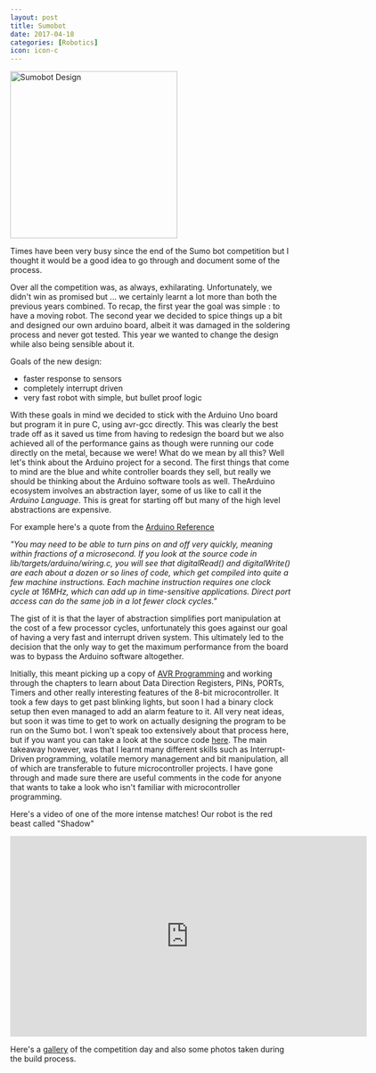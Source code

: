 ```yaml
---
layout: post
title: Sumobot
date: 2017-04-18
categories: [Robotics]
icon: icon-c
---
```


<img src="{{ site.img_path }}/sumobot/parallax.png" alt="Sumobot Design"  style="width:300px; height:300px;">

Times have been very busy since the end of the Sumo bot competition but I thought it would be a good idea to go through and document some of the process.

Over all the competition was, as always, exhilarating. Unfortunately, we didn't win as promised but ... we certainly learnt a lot more than both the previous years combined. To recap, the first year the goal was simple : to have a moving robot. The second year we decided to spice things up a bit and designed our own arduino board, albeit it was damaged in the soldering process and never got tested. This year we wanted to change the design while also being sensible about it. 

Goals of the new design:

- faster response to sensors
- completely interrupt driven
- very fast robot with simple, but bullet proof logic

With these goals in mind we decided to stick with the Arduino Uno board but program it in pure C, using avr-gcc directly. This was clearly the best trade off as it saved us time from having to redesign the board but we also achieved all of the performance gains as though were running our code directly on the metal, because we were! What do we mean by all this? Well let's think about the Arduino project for a second. The first things that come to mind are the blue and white controller boards they sell, but really we should be thinking about the Arduino software tools as well. TheArduino ecosystem involves an abstraction layer, some of us like to call it the *Arduino Language*. This is great for starting off but many of the high level abstractions are expensive. 

For example here's a quote from the [Arduino Reference](https://www.arduino.cc/en/Reference/PortManipulation)

*"You may need to be able to turn pins on and off very quickly, meaning within fractions of a microsecond. If you look at the source code in lib/targets/arduino/wiring.c, you will see that digitalRead() and digitalWrite() are each about a dozen or so lines of code, which get compiled into quite a few machine instructions. Each machine instruction requires one clock cycle at 16MHz, which can add up in time-sensitive applications. Direct port access can do the same job in a lot fewer clock cycles."*

The gist of it is that the layer of abstraction simplifies port manipulation at the cost of a few processor cycles, unfortunately this goes against our goal of having a very fast and interrupt driven system. This ultimately led to the decision that the only way to get the maximum performance from the board was to bypass the Arduino software altogether.

Initially, this meant picking up a copy of [AVR Programming](http://shop.oreilly.com/product/0636920028161.do) and working through the chapters to learn about Data Direction Registers, PINs, PORTs, Timers and other really interesting features of the 8-bit microcontroller. It took a few days to get past blinking lights, but soon I had a binary clock setup then even managed to add an alarm feature to it. All very neat ideas, but soon it was time to get to work on actually designing the program to be run on the Sumo bot. I won't speak too extensively about that process here, but if you want you can take a look at the source code [here](https://github.com/z3t0/shadow/tree/master/src). The main takeaway however, was that I learnt many different skills such as Interrupt-Driven programming, volatile memory management and bit manipulation, all of which are transferable to future microcontroller projects. I have gone through and made sure there are useful comments in the code for anyone that wants to take a look who isn't familiar with microcontroller programming.



Here's a video of one of the more intense matches! Our robot is the red beast called "Shadow"


<iframe width="640" height="360" src="https://www.youtube.com/embed/so4puWlAWjQ" frameborder="0" allowfullscreen></iframe>


Here's a [gallery](https://goo.gl/photos/UJHfmyp5im7NFQ299) of the competition day and also some photos taken during the build process.
